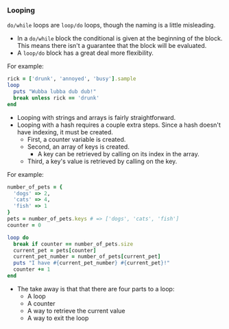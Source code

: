 ### Looping
`do/while` loops are `loop/do` loops, though the naming is a little misleading.

- In a `do/while` block the conditional is given at the beginning of the block.  This means there isn't a guarantee that the block will be evaluated.
- A `loop/do` block has a great deal more flexibility.

For example:
```ruby
rick = ['drunk', 'annoyed', 'busy'].sample
loop
  puts "Wubba lubba dub dub!"
  break unless rick == 'drunk'
end
```

- Looping with strings and arrays is fairly straightforward.
- Looping with a hash requires a couple extra steps.  Since a hash doesn't have indexing, it must be created.
    - First, a counter variable is created.
    - Second, an array of keys is created.
      - A key can be retrieved by calling on its index in the array.
    - Third, a key's value is retrieved by calling on the key.

For example:
```ruby
number_of_pets = {
  'dogs' => 2,
  'cats' => 4,
  'fish' => 1
}
pets = number_of_pets.keys # => ['dogs', 'cats', 'fish']
counter = 0

loop do
  break if counter == number_of_pets.size
  current_pet = pets[counter]
  current_pet_number = number_of_pets[current_pet]
  puts "I have #{current_pet_number} #{current_pet}!"
  counter += 1
end
```

- The take away is that that there are four parts to a loop:
  - A loop
  - A counter
  - A way to retrieve the current value
  - A way to exit the loop
